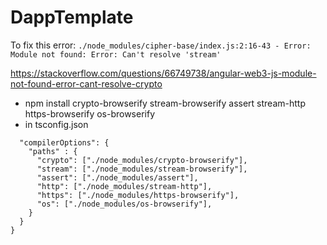 # DappTemplate

To fix this error: `./node_modules/cipher-base/index.js:2:16-43 - Error: Module not found: Error: Can't resolve 'stream'`

https://stackoverflow.com/questions/66749738/angular-web3-js-module-not-found-error-cant-resolve-crypto

- npm install crypto-browserify stream-browserify assert stream-http https-browserify os-browserify
- in tsconfig.json 
```{
  "compilerOptions": {
    "paths" : {
      "crypto": ["./node_modules/crypto-browserify"],
      "stream": ["./node_modules/stream-browserify"],
      "assert": ["./node_modules/assert"],
      "http": ["./node_modules/stream-http"],
      "https": ["./node_modules/https-browserify"],
      "os": ["./node_modules/os-browserify"],
    }
  }
}
```
